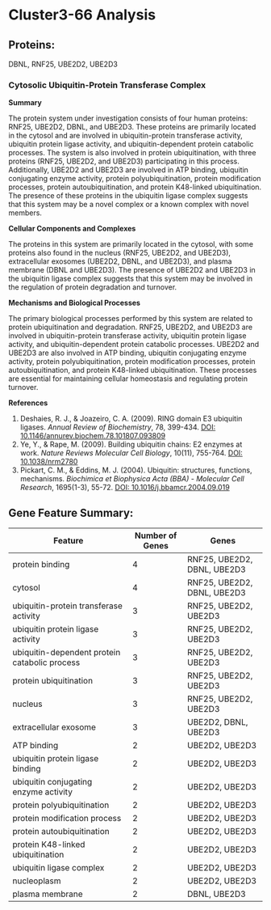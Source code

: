 # Cluster3-66 Analysis

## Proteins: 

DBNL, RNF25, UBE2D2, UBE2D3

### Cytosolic Ubiquitin-Protein Transferase Complex

**Summary**

The protein system under investigation consists of four human proteins: RNF25, UBE2D2, DBNL, and UBE2D3. These proteins are primarily located in the cytosol and are involved in ubiquitin-protein transferase activity, ubiquitin protein ligase activity, and ubiquitin-dependent protein catabolic processes. The system is also involved in protein ubiquitination, with three proteins (RNF25, UBE2D2, and UBE2D3) participating in this process. Additionally, UBE2D2 and UBE2D3 are involved in ATP binding, ubiquitin conjugating enzyme activity, protein polyubiquitination, protein modification processes, protein autoubiquitination, and protein K48-linked ubiquitination. The presence of these proteins in the ubiquitin ligase complex suggests that this system may be a novel complex or a known complex with novel members.

**Cellular Components and Complexes**

The proteins in this system are primarily located in the cytosol, with some proteins also found in the nucleus (RNF25, UBE2D2, and UBE2D3), extracellular exosomes (UBE2D2, DBNL, and UBE2D3), and plasma membrane (DBNL and UBE2D3). The presence of UBE2D2 and UBE2D3 in the ubiquitin ligase complex suggests that this system may be involved in the regulation of protein degradation and turnover.

**Mechanisms and Biological Processes**

The primary biological processes performed by this system are related to protein ubiquitination and degradation. RNF25, UBE2D2, and UBE2D3 are involved in ubiquitin-protein transferase activity, ubiquitin protein ligase activity, and ubiquitin-dependent protein catabolic processes. UBE2D2 and UBE2D3 are also involved in ATP binding, ubiquitin conjugating enzyme activity, protein polyubiquitination, protein modification processes, protein autoubiquitination, and protein K48-linked ubiquitination. These processes are essential for maintaining cellular homeostasis and regulating protein turnover.

**References**

1. Deshaies, R. J., & Joazeiro, C. A. (2009). RING domain E3 ubiquitin ligases. *Annual Review of Biochemistry*, 78, 399-434. [DOI: 10.1146/annurev.biochem.78.101807.093809](https://doi.org/10.1146/annurev.biochem.78.101807.093809)
2. Ye, Y., & Rape, M. (2009). Building ubiquitin chains: E2 enzymes at work. *Nature Reviews Molecular Cell Biology*, 10(11), 755-764. [DOI: 10.1038/nrm2780](https://doi.org/10.1038/nrm2780)
3. Pickart, C. M., & Eddins, M. J. (2004). Ubiquitin: structures, functions, mechanisms. *Biochimica et Biophysica Acta (BBA) - Molecular Cell Research*, 1695(1-3), 55-72. [DOI: 10.1016/j.bbamcr.2004.09.019](https://doi.org/10.1016/j.bbamcr.2004.09.019)

## Gene Feature Summary: 

| Feature | Number of Genes | Genes |
| --- | --- | --- |
| protein binding | 4 | RNF25, UBE2D2, DBNL, UBE2D3 |
| cytosol | 4 | RNF25, UBE2D2, DBNL, UBE2D3 |
| ubiquitin-protein transferase activity | 3 | RNF25, UBE2D2, UBE2D3 |
| ubiquitin protein ligase activity | 3 | RNF25, UBE2D2, UBE2D3 |
| ubiquitin-dependent protein catabolic process | 3 | RNF25, UBE2D2, UBE2D3 |
| protein ubiquitination | 3 | RNF25, UBE2D2, UBE2D3 |
| nucleus | 3 | RNF25, UBE2D2, UBE2D3 |
| extracellular exosome | 3 | UBE2D2, DBNL, UBE2D3 |
| ATP binding | 2 | UBE2D2, UBE2D3 |
| ubiquitin protein ligase binding | 2 | UBE2D2, UBE2D3 |
| ubiquitin conjugating enzyme activity | 2 | UBE2D2, UBE2D3 |
| protein polyubiquitination | 2 | UBE2D2, UBE2D3 |
| protein modification process | 2 | UBE2D2, UBE2D3 |
| protein autoubiquitination | 2 | UBE2D2, UBE2D3 |
| protein K48-linked ubiquitination | 2 | UBE2D2, UBE2D3 |
| ubiquitin ligase complex | 2 | UBE2D2, UBE2D3 |
| nucleoplasm | 2 | UBE2D2, UBE2D3 |
| plasma membrane | 2 | DBNL, UBE2D3 |

